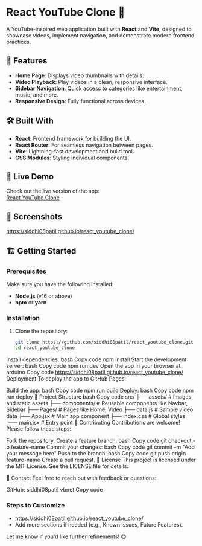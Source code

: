 # React YouTube Clone 🎥

A YouTube-inspired web application built with **React** and **Vite**, designed to showcase videos, implement navigation, and demonstrate modern frontend practices.

## 🌟 Features
- **Home Page**: Displays video thumbnails with details.
- **Video Playback**: Play videos in a clean, responsive interface.
- **Sidebar Navigation**: Quick access to categories like entertainment, music, and more.
- **Responsive Design**: Fully functional across devices.

## 🛠️ Built With
- **React**: Frontend framework for building the UI.
- **React Router**: For seamless navigation between pages.
- **Vite**: Lightning-fast development and build tool.
- **CSS Modules**: Styling individual components.

## 🚀 Live Demo
Check out the live version of the app:  
[React YouTube Clone](https://siddhi08patil.github.io/react_youtube_clone/)

## 📸 Screenshots
https://siddhi08patil.github.io/react_youtube_clone/ 

## 🏗️ Getting Started

### Prerequisites
Make sure you have the following installed:
- **Node.js** (v16 or above)
- **npm** or **yarn**

### Installation
1. Clone the repository:
   ```bash
   git clone https://github.com/siddhi08patil/react_youtube_clone.git
   cd react_youtube_clone
Install dependencies:
bash
Copy code
npm install
Start the development server:
bash
Copy code
npm run dev
Open the app in your browser at:
arduino
Copy code
https://siddhi08patil.github.io/react_youtube_clone/
Deployment
To deploy the app to GitHub Pages:

Build the app:
bash
Copy code
npm run build
Deploy:
bash
Copy code
npm run deploy
📁 Project Structure
bash
Copy code
src/
├── assets/            # Images and static assets
├── components/        # Reusable components like Navbar, Sidebar
├── Pages/             # Pages like Home, Video
├── data.js            # Sample video data
├── App.jsx            # Main app component
├── index.css          # Global styles
├── main.jsx           # Entry point
🤝 Contributing
Contributions are welcome! Please follow these steps:

Fork the repository.
Create a feature branch:
bash
Copy code
git checkout -b feature-name
Commit your changes:
bash
Copy code
git commit -m "Add your message here"
Push to the branch:
bash
Copy code
git push origin feature-name
Create a pull request.
📝 License
This project is licensed under the MIT License. See the LICENSE file for details.

📧 Contact
Feel free to reach out with feedback or questions:

GitHub: siddhi08patil
vbnet
Copy code

### Steps to Customize
- https://siddhi08patil.github.io/react_youtube_clone/
- Add more sections if needed (e.g., Known Issues, Future Features).

Let me know if you'd like further refinements! 😊
